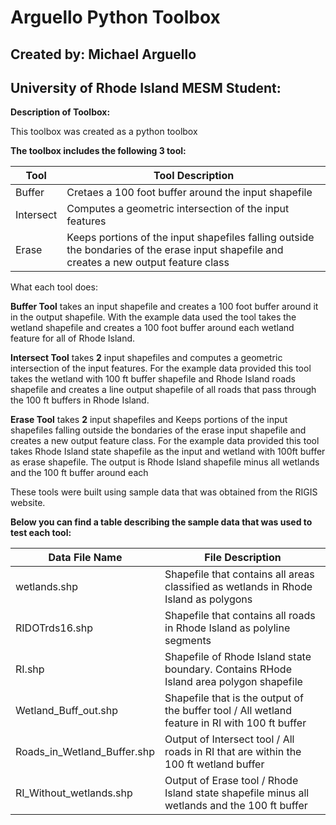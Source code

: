 # Arguello Python Toolbox
 
## Created by: **Michael Arguello**
## University of Rhode Island MESM Student:



**Description of Toolbox:**

This toolbox was created as a python toolbox


**The toolbox includes the following 3 tool:**

Tool | Tool Description 
------------ | -------------
Buffer | Cretaes a 100 foot buffer around the input shapefile
Intersect | Computes a geometric intersection of the input features
Erase | Keeps portions of the input shapefiles falling outside the bondaries of the erase input shapefile and creates a new output feature class


What each tool does:

**Buffer Tool** takes an input shapefile and creates a 100 foot buffer around it in the output shapefile. With the example data used the tool takes the wetland shapefile and creates a 100 foot buffer around each wetland feature for all of Rhode Island.


**Intersect Tool** takes **2** input shapefiles and computes a geometric intersection of the input features. For the example data provided this tool takes the wetland with 100 ft buffer shapefile and Rhode Island roads shapefile  and
creates a line output shapefile of all roads that pass through the 100 ft buffers in Rhode Island.


**Erase Tool** takes  **2** input shapefiles and Keeps portions of the input shapefiles falling outside the bondaries of the erase input shapefile and creates a new output feature class. For the example data provided this tool takes Rhode Island state shapefile as the input and wetland with 100ft buffer as erase shapefile. The output is Rhode Island shapefile minus all wetlands and the 100 ft buffer around each 


These tools were built using sample data that was obtained from the RIGIS website.


**Below you can find a table describing the sample data that was used to test each tool:**

Data File Name | File Description 
------------ | -------------
wetlands.shp | Shapefile that contains all areas classified as wetlands in Rhode Island as polygons
RIDOTrds16.shp | Shapefile that contains all roads in Rhode Island as polyline segments
RI.shp | Shapefile of Rhode Island state boundary. Contains RHode Island area polygon shapefile
Wetland_Buff_out.shp | Shapefile that is the output of the buffer tool / All wetland feature in RI with 100 ft buffer
Roads_in_Wetland_Buffer.shp | Output of Intersect tool / All roads in RI that are within the 100 ft wetland buffer
RI_Without_wetlands.shp | Output of Erase tool / Rhode Island state shapefile minus all wetlands and the 100 ft buffer
